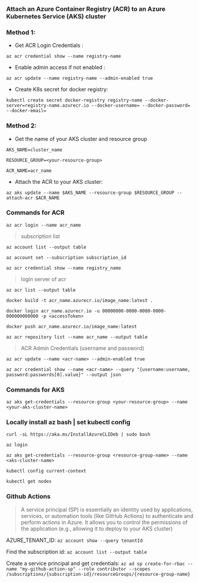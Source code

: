 ### Attach an Azure Container Registry (ACR) to an Azure Kubernetes Service (AKS) cluster

### Method 1: 

- Get ACR Login Credentials :

```az acr credential show --name registry-name```

- Enable admin access if not enabled :

```az acr update --name registry-name --admin-enabled true```

- Create K8s secret for docker registry:

```kubectl create secret docker-registry registry-name --docker-server=registry-name.azurecr.io --docker-username= --docker-password= --docker-email=```

### Method 2:

- Get the name of your AKS cluster and resource group

```AKS_NAME=cluster_name```


```RESOURCE_GROUP=<your-resource-group>```


```ACR_NAME=acr_name```

- Attach the ACR to your AKS cluster:

```az aks update --name $AKS_NAME --resource-group $RESOURCE_GROUP --attach-acr $ACR_NAME```


### Commands for ACR

```az acr login --name acr_name```

> subscription list

```az account list --output table```

```az account set --subscription subscription_id```

```az acr credential show --name registry_name```

> login server of acr

```az acr list --output table```

```docker build -t acr_name.azurecr.io/image_name:latest .```

```docker login acr_name.azurecr.io -u 00000000-0000-0000-0000-000000000000 -p <accessToken>```

```docker push acr_name.azurecr.io/image_name:latest```

```az acr repository list --name acr_name --output table```


> ACR Admin Credentials (username and password)


```az acr update --name <acr-name> --admin-enabled true```

```az acr credential show --name <acr-name> --query "{username:username, password:passwords[0].value}" --output json```


### Commands for AKS

```az aks get-credentials --resource-group <your-resource-group> --name <your-aks-cluster-name>```


### Locally install az bash | set kubectl config

```curl -sL https://aka.ms/InstallAzureCLIDeb | sudo bash```


```az login```


```az aks get-credentials --resource-group <resource-group-name> --name <aks-cluster-name>```


```kubectl config current-context```


```kubectl get nodes```


### Github Actions
> A service principal (SP) is essentially an identity used by applications, services, or automation tools (like GitHub Actions) to authenticate and perform actions in Azure. It allows you to control the permissions of the application (e.g., allowing it to deploy to your AKS cluster)

AZURE_TENANT_ID:
```az account show --query tenantId```

Find the subscription id:
```az account list --output table```

Create a service principal and get credentials:
```az ad sp create-for-rbac --name "my-github-action-sp" --role contributor --scopes /subscriptions/{subscription-id}/resourceGroups/{resource-group-name}```

